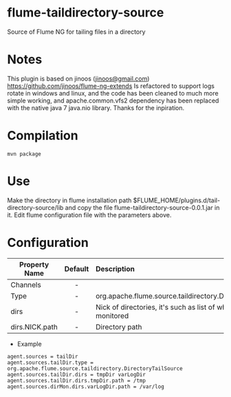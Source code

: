 flume-taildirectory-source
===========================
Source of Flume NG for tailing files in a directory

Notes
=====
This plugin is based on jinoos (jinoos@gmail.com) https://github.com/jinoos/flume-ng-extends
Is refactored to support logs rotate in windows and linux, and the code has been cleaned to much more simple working, and apache.common.vfs2 dependency has been replaced with the native java 7 java.nio library.
Thanks for the inpiration.

Compilation
===========
```
mvn package
```

Use
===
Make the directory in flume installation path $FLUME_HOME/plugins.d/tail-directory-source/lib and copy the file flume-taildirectory-source-0.0.1.jar in it.
Edit flume configuration file with the parameters above.

Configuration
=============
| Property Name | Default | Description |
| ------------- | :-----: | :---------- |
| Channels | - |  |
| Type | - | org.apache.flume.source.taildirectory.DirectoryTailSource |
| dirs | - | Nick of directories, it's such as list of what directories are monitored |
| dirs.NICK.path | - | Directory path |

* Example
```
agent.sources = tailDir
agent.sources.tailDir.type = org.apache.flume.source.taildirectory.DirectoryTailSource
agent.sources.tailDir.dirs = tmpDir varLogDir
agent.sources.tailDir.dirs.tmpDir.path = /tmp
agent.sources.dirMon.dirs.varLogDir.path = /var/log
```
